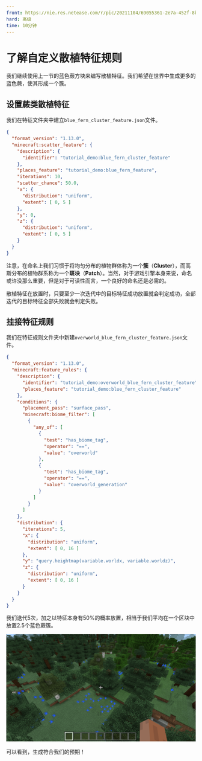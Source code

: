 ```yaml
---
front: https://nie.res.netease.com/r/pic/20211104/69055361-2e7a-452f-8b1a-f23e1262a03a.jpg
hard: 高级
time: 10分钟
---
```


# 了解自定义散植特征规则

我们继续使用上一节的蓝色蕨方块来编写散植特征。我们希望在世界中生成更多的蓝色蕨，使其形成一个簇。

## 设置蕨类散植特征

我们在特征文件夹中建立`blue_fern_cluster_feature.json`文件。

```json
{
  "format_version": "1.13.0",
  "minecraft:scatter_feature": {
    "description": {
      "identifier": "tutorial_demo:blue_fern_cluster_feature"
    },
    "places_feature": "tutorial_demo:blue_fern_feature",
    "iterations": 10,
    "scatter_chance": 50.0,
    "x": {
      "distribution": "uniform",
      "extent": [ 0, 5 ]
    },
    "y": 0,
    "z": {
      "distribution": "uniform",
      "extent": [ 0, 5 ]
    }
  }
}
```

注意，在命名上我们习惯于将均匀分布的植物群体称为一个**簇**（**Cluster**），而高斯分布的植物群系称为一个**斑块**（**Patch**）。当然，对于游戏引擎本身来说，命名或许没那么重要，但是对于可读性而言，一个良好的命名还是必需的。

散植特征在放置时，只要至少一次迭代中的目标特征成功放置就会判定成功，全部迭代的目标特征全部失败就会判定失败。

## 挂接特征规则

我们在特征规则文件夹中新建`overworld_blue_fern_cluster_feature.json`文件。

```json
{
  "format_version": "1.13.0",
  "minecraft:feature_rules": {
    "description": {
      "identifier": "tutorial_demo:overworld_blue_fern_cluster_feature",
      "places_feature": "tutorial_demo:blue_fern_cluster_feature"
    },
    "conditions": {
      "placement_pass": "surface_pass",
      "minecraft:biome_filter": [
        {
          "any_of": [
            {
              "test": "has_biome_tag",
              "operator": "==",
              "value": "overworld"
            },
            {
              "test": "has_biome_tag",
              "operator": "==",
              "value": "overworld_generation"
            }
          ]
        }
      ]
    },
    "distribution": {
      "iterations": 5,
      "x": {
        "distribution": "uniform",
        "extent": [ 0, 16 ]
      },
      "y": "query.heightmap(variable.worldx, variable.worldz)",
      "z": {
        "distribution": "uniform",
        "extent": [ 0, 16 ]
      }
    }
  }
}
```

我们迭代5次，加之以特征本身有50%的概率放置，相当于我们平均在一个区块中放置2.5个蓝色蕨簇。

![](./images/16.5_blue_fern_cluster_in-game.png)

可以看到，生成符合我们的预期！
